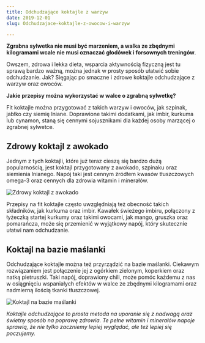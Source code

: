 ```yaml
---
title: Odchudzające koktajle z warzyw
date: 2019-12-01
slug: Odchudzajace-koktajle-z-owocow-i-warzyw

---
```


**Zgrabna sylwetka nie musi być marzeniem, a walka ze zbędnymi kilogramami wcale nie musi oznaczać głodówek i forsownych treningów**. 

Owszem, zdrowa i lekka dieta, wsparcia aktywnością fizyczną jest tu sprawą bardzo ważną, można jednak w prosty sposób ułatwić sobie odchudzanie. Jak? Sięgając po smaczne i zdrowe koktajle odchudzające z warzyw oraz owoców. 

**Jakie przepisy można wykorzystać w walce o zgrabną sylwetkę?**  
  
Fit koktajle można przygotować z takich warzyw i owoców, jak szpinak, jabłko czy siemię lniane. Doprawione takimi dodatkami, jak imbir, kurkuma lub cynamon, staną się cennymi sojusznikami dla każdej osoby marzącej o zgrabnej sylwetce.

## Zdrowy koktajl z awokado

Jednym z tych koktajli, które już teraz cieszą się bardzo dużą popularnością, jest koktajl przygotowany z awokado, szpinaku oraz siemienia lnianego. Napój taki jest cennym źródłem kwasów tłuszczowych omega-3 oraz cennych dla zdrowia witamin i minerałów. 

![Zdrowy koktajl z awokado](/zdrowy_oduchudzajacy_koktajl_awokado.jpg "koktajl awokado")

Przepisy na fit koktajle często uwzględniają też obecność takich składników, jak kurkuma oraz imbir. Kawałek świeżego imbiru, połączony z łyżeczką startej kurkumy oraz takimi owocami, jak mango, gruszka oraz pomarańcza, może się przemienić w wyjątkowy napój, który skutecznie ułatwi nam odchudzanie. 

## Koktajl na bazie maślanki

Odchudzające koktajle można też przyrządzić na bazie maślanki. Ciekawym rozwiązaniem jest połączenie jej z ogórkiem zielonym, koperkiem oraz natką pietruszki. Taki napój, doprawiony chili, może pomóc każdemu z nas w osiągnięciu wspaniałych efektów w walce ze zbędnymi kilogramami oraz nadmierną ilością tkanki tłuszczowej.

![Koktajl na bazie maślanki](/koktajl_na_bazie_maslanki.jpg "Koktajl na bazie maślanki")  
  
_Koktajle odchudzające to prosta metoda na uporanie się z nadwagą oraz świetny sposób na poprawę zdrowia. Te pełne witamin i minerałów napoje sprawią, że nie tylko zaczniemy lepiej wyglądać, ale też lepiej się poczujemy._